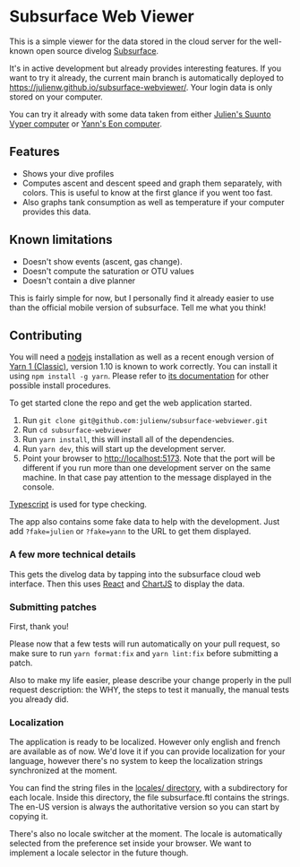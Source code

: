 # Subsurface Web Viewer

This is a simple viewer for the data stored in the cloud server for the
well-known open source divelog [Subsurface](https://subsurface-divelog.org/).

It's in active development but already provides interesting features. If you
want to try it already, the current main branch is automatically deployed to
https://julienw.github.io/subsurface-webviewer/. Your login data is only stored
on your computer.

You can try it already with some data taken from either [Julien's Suunto Vyper
computer](https://julienw.github.io/subsurface-webviewer/?fake=julien) or
[Yann's Eon computer](https://julienw.github.io/subsurface-webviewer/?fake=yann).

## Features

- Shows your dive profiles
- Computes ascent and descent speed and graph them separately, with colors. This is useful to know at
  the first glance if you went too fast.
- Also graphs tank consumption as well as temperature if your computer provides
  this data.

## Known limitations

- Doesn't show events (ascent, gas change).
- Doesn't compute the saturation or OTU values
- Doesn't contain a dive planner

This is fairly simple for now, but I personally find it already easier to use
than the official mobile version of subsurface. Tell me what you think!

## Contributing

You will need a [nodejs](https://nodejs.org/) installation as well as a recent enough version of [Yarn
1 (Classic)](https://classic.yarnpkg.com/), version 1.10 is known to work correctly.
You can install it using `npm install -g yarn`. Please refer to [its documentation](https://classic.yarnpkg.com/en/docs/install) for other possible install procedures.

To get started clone the repo and get the web application started.

1. Run `git clone git@github.com:julienw/subsurface-webviewer.git`
2. Run `cd subsurface-webviewer`
3. Run `yarn install`, this will install all of the dependencies.
4. Run `yarn dev`, this will start up the development server.
5. Point your browser to [http://localhost:5173](http://localhost:5173). Note
   that the port will be different if you run more than one development server
   on the same machine. In that case pay attention to the message displayed in
   the console.

[Typescript](https://www.typescriptlang.org/) is used for type checking.

The app also contains some fake data to help with the development. Just add
`?fake=julien` or `?fake=yann` to the URL to get them displayed.

### A few more technical details

This gets the divelog data by tapping into the subsurface cloud web interface.
Then this uses [React](https://react.dev/) and [ChartJS](http://chartjs.org/) to
display the data.

### Submitting patches

First, thank you!

Please now that a few tests will run automatically on your pull request, so make
sure to run `yarn format:fix` and `yarn lint:fix` before submitting a
patch.

Also to make my life easier, please describe your change properly in the pull
request description: the WHY, the steps to test it manually, the manual tests
you already did.

### Localization

The application is ready to be localized. However only english and french are
available as of now. We'd love it if you can provide localization for your language,
however there's no system to keep the localization strings synchronized at the moment.

You can find the string files in the [locales/ directory](https://github.com/julienw/subsurface-webviewer/tree/main/locales),
with a subdirectory for each locale. Inside this directory, the file
subsurface.ftl contains the strings. The en-US version is always the authoritative
version so you can start by copying it.

There's also no locale switcher at the moment. The locale is automatically
selected from the preference set inside your browser. We want to implement a
locale selector in the future though.
